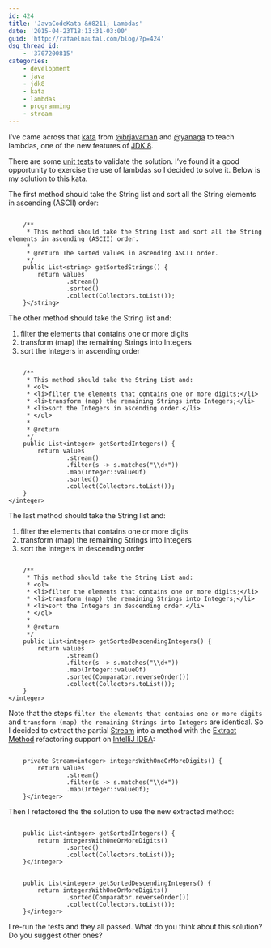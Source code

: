 ```yaml
---
id: 424
title: 'JavaCodeKata &#8211; Lambdas'
date: '2015-04-23T18:13:31-03:00'
guid: 'http://rafaelnaufal.com/blog/?p=424'
dsq_thread_id:
    - '3707200815'
categories:
    - development
    - java
    - jdk8
    - kata
    - lambdas
    - programming
    - stream
---
```


I’ve came across that [kata](https://github.com/JavaCodeKata/stream-lambda "Lambdas") from [@brjavaman](https://twitter.com/brjavaman "brjavaman") and [@yanaga](https://twitter.com/yanaga "yanaga") to teach lambdas, one of the new features of [JDK 8](http://www.oracle.com/technetwork/java/javase/8-whats-new-2157071.html).

There are some [unit tests](http://junit.org/) to validate the solution. I’ve found it a good opportunity to exercise the use of lambdas so I decided to solve it. Below is my solution to this kata.

The first method should take the String list and sort all the String elements in ascending (ASCII) order:

```

    /**
     * This method should take the String List and sort all the String elements in ascending (ASCII) order.
     *
     * @return The sorted values in ascending ASCII order.
     */
    public List<string> getSortedStrings() {
        return values
                .stream()
                .sorted()
                .collect(Collectors.toList());
    }</string>
```

The other method should take the String list and:

1. filter the elements that contains one or more digits
2. transform (map) the remaining Strings into Integers
3. sort the Integers in ascending order

```
        
    /**
     * This method should take the String List and:
     * <ol>
     * <li>filter the elements that contains one or more digits;</li>
     * <li>transform (map) the remaining Strings into Integers;</li>
     * <li>sort the Integers in ascending order.</li>
     * </ol>
     *
     * @return
     */
    public List<integer> getSortedIntegers() {
        return values
                .stream()
                .filter(s -> s.matches("\\d+"))
                .map(Integer::valueOf)
                .sorted()
                .collect(Collectors.toList());
    }
</integer>
```

The last method should take the String list and:

1. filter the elements that contains one or more digits
2. transform (map) the remaining Strings into Integers
3. sort the Integers in descending order

```
    
    /**
     * This method should take the String List and:
     * <ol>
     * <li>filter the elements that contains one or more digits;</li>
     * <li>transform (map) the remaining Strings into Integers;</li>
     * <li>sort the Integers in descending order.</li>
     * </ol>
     *
     * @return
     */
    public List<integer> getSortedDescendingIntegers() {
        return values
                .stream()
                .filter(s -> s.matches("\\d+"))
                .map(Integer::valueOf)
                .sorted(Comparator.reverseOrder())
                .collect(Collectors.toList());
    }
</integer>
```

Note that the steps `filter the elements that contains one or more digits` and `transform (map) the remaining Strings into Integers` are identical. So I decided to extract the partial [Stream](http://docs.oracle.com/javase/8/docs/api/java/util/stream/Stream.html "Stream") into a method with the [Extract Method](http://refactoring.com/catalog/extractMethod.html "Extract Method") refactoring support on [IntelliJ IDEA](https://www.jetbrains.com/idea/ "IntelliJ IDEA"):

```

    private Stream<integer> integersWithOneOrMoreDigits() {
        return values
                .stream()
                .filter(s -> s.matches("\\d+"))
                .map(Integer::valueOf);
    }</integer>
```

Then I refactored the the solution to use the new extracted method:

```
    
    public List<integer> getSortedIntegers() {
        return integersWithOneOrMoreDigits()
                .sorted()
                .collect(Collectors.toList());
    }</integer>
```

```

    public List<integer> getSortedDescendingIntegers() {
        return integersWithOneOrMoreDigits()
                .sorted(Comparator.reverseOrder())
                .collect(Collectors.toList());
    }</integer>
```

I re-run the tests and they all passed. What do you think about this solution? Do you suggest other ones?
